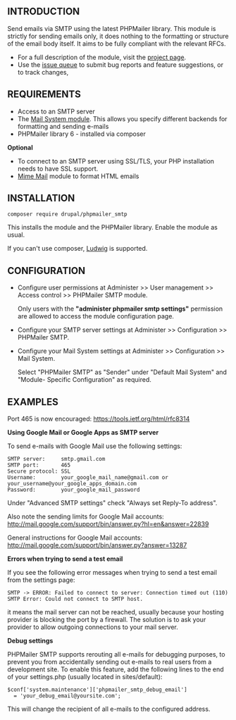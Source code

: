 INTRODUCTION
------------

Send emails via SMTP using the latest PHPMailer library. This module is strictly for sending emails only, it does nothing to the formatting or structure of the email body itself. It aims to be fully compliant with the relevant RFCs.

* For a full description of the module, visit the [project page](http://drupal.org/project/phpmailer_smtp).
* Use the [issue queue](http://drupal.org/project/issues/phpmailer_smtp) to submit bug reports and feature suggestions, or to track changes,
  

REQUIREMENTS
------------

* Access to an SMTP server
* The [Mail System module](http://www.drupal.org/project/mailsystem). This allows you specify different backends for
  formatting and sending e-mails
* PHPMailer library 6 - installed via composer

**Optional**

* To connect to an SMTP server using SSL/TLS, your PHP installation needs to
  have SSL support.
* [Mime Mail](http://www.drupal.org/project/mimemail) module to format HTML emails

INSTALLATION
------------

`composer require drupal/phpmailer_smtp`

This installs the module and the PHPMailer library. Enable the module as usual.

If you can't use composer, [Ludwig](https://www.drupal.org/project/ludwig) is supported.

CONFIGURATION
-------------

* Configure user permissions at Administer >> User management >> Access
  control >> PHPMailer SMTP module.

  Only users with the **"administer phpmailer smtp settings"** permission are
  allowed to access the module configuration page.
* Configure your SMTP server settings at Administer >> Configuration >>
  PHPMailer SMTP.
* Configure your Mail System settings at Administer >> Configuration >>
  Mail System.

  Select "PHPMailer SMTP" as "Sender" under "Default Mail System" and "Module-
  Specific Configuration" as required.

EXAMPLES
--------

Port 465 is now encouraged: https://tools.ietf.org/html/rfc8314

**Using Google Mail or Google Apps as SMTP server**

  To send e-mails with Google Mail use the following settings:

    SMTP server:     smtp.gmail.com
    SMTP port:       465
    Secure protocol: SSL
    Username:        your_google_mail_name@gmail.com or your_username@your_google_apps_domain.com
    Password:        your_google_mail_password

  Under "Advanced SMTP settings" check "Always set Reply-To address".
  
  Also note the sending limits for Google Mail accounts:
  http://mail.google.com/support/bin/answer.py?hl=en&answer=22839

  General instructions for Google Mail accounts:
  http://mail.google.com/support/bin/answer.py?answer=13287

**Errors when trying to send a test email**

  If you see the following error messages when trying to send a test email from
  the settings page:

    SMTP -> ERROR: Failed to connect to server: Connection timed out (110)
    SMTP Error: Could not connect to SMTP host. 

  it means the mail server can not be reached, usually because your hosting
  provider is blocking the port by a firewall. The solution is to ask your
  provider to allow outgoing connections to your mail server.

**Debug settings**

  PHPMailer SMTP supports rerouting all e-mails for debugging purposes, to
  prevent you from accidentally sending out e-mails to real users from a
  development site.  To enable this feature, add the following lines to the end
  of your settings.php (usually located in sites/default):

    $conf['system.maintenance']['phpmailer_smtp_debug_email']
      = 'your_debug_email@yoursite.com';

  This will change the recipient of all e-mails to the configured address.
